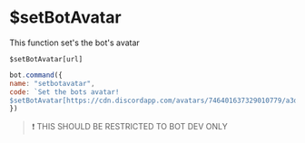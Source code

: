 # $setBotAvatar

This function set's the bot's avatar

```text
$setBotAvatar[url]
```

```javascript
bot.command({
name: "setbotavatar",
code: `Set the bots avatar! 
$setBotAvatar[https://cdn.discordapp.com/avatars/746401637329010779/a3dc97600375b95156a33d0fccbf2c95.webp]`
})
```

> ❗ THIS SHOULD BE RESTRICTED TO BOT DEV ONLY

